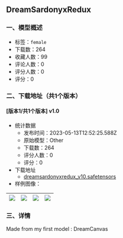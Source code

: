 ## DreamSardonyxRedux
### 一、模型概述

- 标签：`female`
- 下载数：264
- 收藏人数：99
- 评论人数：0
- 评分人数：0
- 评分：0

### 二、下载地址（共1个版本）

#### [版本1/共1个版本] v1.0

- 统计数据
  - 发布时间：2023-05-13T12:52:25.588Z
  - 原始模型：Other
  - 下载数：264
  - 评分人数：0
  - 评分：0
- 下载地址
  - [dreamsardonyxredux_v10.safetensors](https://civitai.com/api/download/models/69588)
- 样例图像：

| <img src="https://image.civitai.com/xG1nkqKTMzGDvpLrqFT7WA/28499031-9840-4a70-8e6c-e6c4afa11b88/width=450/776800.jpeg" /> | <img src="https://image.civitai.com/xG1nkqKTMzGDvpLrqFT7WA/bb0a5eb3-1669-4429-a751-854a4be46746/width=450/776822.jpeg" /> | <img src="https://image.civitai.com/xG1nkqKTMzGDvpLrqFT7WA/9d2bc4e9-a3a8-499c-8bce-c52990db9494/width=450/776823.jpeg" /> | <img src="https://image.civitai.com/xG1nkqKTMzGDvpLrqFT7WA/df886710-0b68-4935-93fe-c591db5872f8/width=450/776824.jpeg" /> |
| ---- | ---- | ---- | ---- |


### 三、详情
<p>Made from my first model : DreamCanvas</p>